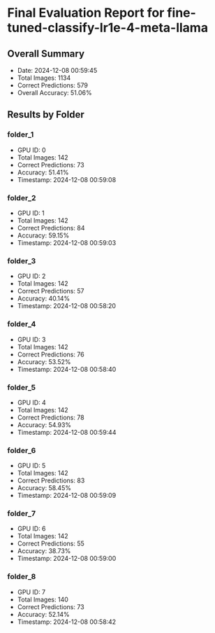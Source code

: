 # Final Evaluation Report for fine-tuned-classify-lr1e-4-meta-llama

## Overall Summary
- Date: 2024-12-08 00:59:45
- Total Images: 1134
- Correct Predictions: 579
- Overall Accuracy: 51.06%

## Results by Folder

### folder_1
- GPU ID: 0
- Total Images: 142
- Correct Predictions: 73
- Accuracy: 51.41%
- Timestamp: 2024-12-08 00:59:08

### folder_2
- GPU ID: 1
- Total Images: 142
- Correct Predictions: 84
- Accuracy: 59.15%
- Timestamp: 2024-12-08 00:59:03

### folder_3
- GPU ID: 2
- Total Images: 142
- Correct Predictions: 57
- Accuracy: 40.14%
- Timestamp: 2024-12-08 00:58:20

### folder_4
- GPU ID: 3
- Total Images: 142
- Correct Predictions: 76
- Accuracy: 53.52%
- Timestamp: 2024-12-08 00:58:40

### folder_5
- GPU ID: 4
- Total Images: 142
- Correct Predictions: 78
- Accuracy: 54.93%
- Timestamp: 2024-12-08 00:59:44

### folder_6
- GPU ID: 5
- Total Images: 142
- Correct Predictions: 83
- Accuracy: 58.45%
- Timestamp: 2024-12-08 00:59:09

### folder_7
- GPU ID: 6
- Total Images: 142
- Correct Predictions: 55
- Accuracy: 38.73%
- Timestamp: 2024-12-08 00:59:00

### folder_8
- GPU ID: 7
- Total Images: 140
- Correct Predictions: 73
- Accuracy: 52.14%
- Timestamp: 2024-12-08 00:58:42


